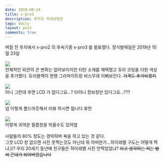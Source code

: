 ```yaml
---
date: 2019-09-24
title: x-pro3
description: 후지의 저세상텐션
tags: daily
layout: post
comments: true
---
```


며칠 전 후지에서 x-pro2 의 후속기종 x-pro3 를 발표했다. 정식발매일은 2019년 10월 23일
<br><br>
<img src="https://n2wb.files.wordpress.com/2019/09/img_3101.jpg" class="size-full wp-image-230">
<br>
전체적인 외관의 큰 변화는 없어보이지만 티탄 소재를 채택했고 듀라 코팅을 더한 색상을 추가했다. 듀라블랙이 현행 그라파이트랑 비스무레 이뻐보인다. <s>가격도</s><s> </s><s>추가되겠지</s>
<br> <br>
<img src="https://n2wb.files.wordpress.com/2019/09/img_3102.jpg" class="size-full wp-image-231">
<br>
아니 그런데 후면 LCD 가 없다그요...? 타이니 정보창만 있다그요...???
<br> <br>
<img src="https://n2wb.files.wordpress.com/2019/09/img_3104.jpg" class="size-full wp-image-232">
<br>
넵 이렇게 폴드아웃해서 리뷰 하시면 됩니다 휴먼
<br> <br>
<img src="https://n2wb.files.wordpress.com/2019/09/img_3103.png" class="size-full wp-image-233">
<br>
이렇게 귀여운 필름창을 띄울수도 있어염
<br> <br>
사람들의 80% 정도는 경악하며 욕을 하고 있는 것 같다.
<br>
그깟 LCD 창 없으면 사진 못찍는것도 아닌데 뭐 어떠한가...하이레벨 구도는 어떻게 찍냐고? 우리 20세기 동년배 친구들은 하이레벨 사진 안찍었었냐? <s>라고</s><s> </s><s>생각하는</s><s> </s><s>저는</s><s> </s><s>벌써</s><s> </s><s>꼰대가</s><s> </s><s>되어버렸읍니다</s>
